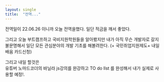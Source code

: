 ```yaml
---
layout: single
title:  "전역..."
---
```


전역일이 22.06.26 이니까 오늘 전역을했다. 
일단 적금을 깨서 좋았다. 

그리고 오늘 부트캠프하고 국비지원학원들을 알아봤지만
내가 아직 무슨 개발자로 갈지 불문명해서 일단 모든 관심분야의
개발 기초를 해볼려한다.
(+ 국민취업지원제도+ 내일배움 카드신청)

그리고 내일 할것은  
유튜버 노마드코더의 바닐라 js강의를 완강하고 
TO do llst 를 완성해서 내가 실제로 사용할 예정!.
